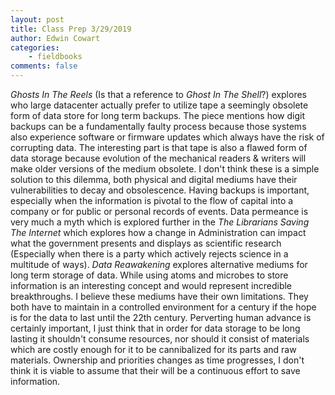 ```yaml
---
layout: post
title: Class Prep 3/29/2019
author: Edwin Cowart
categories:
    - fieldbooks
comments: false
---
```


*Ghosts In The Reels* (Is that a reference to *Ghost In The Shell*?) explores who large datacenter actually prefer to utilize tape a seemingly obsolete form of data store for long term backups. The piece mentions how digit backups can be a fundamentally faulty process because those systems also experience software or firmware updates which always have the risk of corrupting data. The interesting part is that tape is also a flawed form of data storage because evolution of the mechanical readers & writers will make older versions of the medium obsolete. I don't think these is a simple solution to this dilemma, both physical and digital mediums have their vulnerabilities to decay and obsolescence. Having backups is important, especially when the information is pivotal to the flow of capital into a company or for public or personal records of events. Data permeance is very much a myth which is explored further in the *The Librarians Saving The Internet* which explores how a change in Administration can impact what the government presents and displays as scientific research (Especially when there is a party which actively rejects science in a multitude of ways). *Data Reawakening* explores alternative mediums for long term storage of data. While using atoms and microbes to store information is an interesting concept and would represent incredible breakthroughs. I believe these mediums have their own limitations. They both have to maintain in a controlled environment for a century if the hope is for the data to last until the 22th century. Perverting human advance is certainly important, I just think that in order for data storage to be long lasting it shouldn't consume resources, nor should it consist of materials which are costly enough for it to be cannibalized for its parts and raw materials. Ownership and priorities changes as time progresses, I don't think it is viable to assume that their will be a continuous effort to save information.
